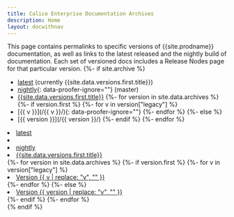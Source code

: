 ```yaml
---
title: Calico Enterprise Documentation Archives
description: Home
layout: docwithnav
---
```

This page contains permalinks to specific versions of {{site.prodname}} documentation, as well as links to the latest released
and the nightly build of documentation. Each set of versioned docs includes a Release Nodes page for that particular
version.
{%- if site.archive %}
- [latest](/) (currently {{site.data.versions.first.title}})
- [nightly](/master/){: data-proofer-ignore=""} (master)
- [{{site.data.versions.first.title}}](/{{page.version}})
{%- for version in site.data.archives %}
{%- if version.first %}
    {%- for v in version["legacy"] %}
- [{{ v }}](/{{ v }}/){: data-proofer-ignore=""}
    {%- endfor %}
{%- else %}
- [{{ version }}](/{{ version }}/)
{%- endif %}
{%- endfor %}

<div id="release-list" class="hidden" markdown="0">
    <li><a href="/">latest</a></li>
    <li role="separator" class="divider"></li>
    <li><a href="/master">nightly</a></li>
    <li><a href="/{{page.version}}">{{site.data.versions.first.title}}</a></li>
    {%- for version in site.data.archives %}
        {%- if version.first %}
        {%- for v in version["legacy"] %}
        <li><a href="/{{ v }}">Version {{ v | replace: "v", "" }}</a></li>
        {%- endfor %}
        {%- else %}
        <li><a href="/{{ version }}">Version {{ version | replace: "v", ""  }}</a></li>
        {%- endif %}
    {%- endfor %}
</div>
{% endif %}
